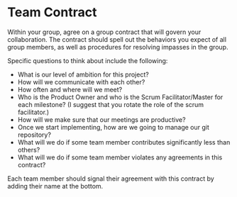 # Team Contract

Within your group, agree on a group contract that will govern your collaboration. The contract should spell out the behaviors you expect of all group members, as well as procedures for resolving impasses in the group.

Specific questions to think about include the following:

* What is our level of ambition for this project?
* How will we communicate with each other?
* How often and where will we meet?
* Who is the Product Owner and who is the Scrum Facilitator/Master for each milestone? (I suggest that you rotate the role of the scrum facilitator.)
* How will we make sure that our meetings are productive?
* Once we start implementing, how are we going to manage our git repository?
* What will we do if some team member contributes significantly less than others?
* What will we do if some team member violates any agreements in this contract?

Each team member should signal their agreement with this contract by adding their name at the bottom.